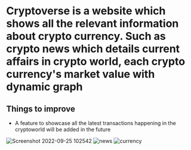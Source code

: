 # Cryptoverse is a website which shows all the relevant information about crypto currency. Such as crypto news which details current affairs in crypto world, each crypto currency's market value with dynamic graph

## Things to improve
- A feature to showcase all the latest transactions happening in the cryptoworld will be added in the future

![Screenshot 2022-09-25 102542](https://user-images.githubusercontent.com/84638757/192129136-dafb5eae-4c0c-4221-9c6e-ea04ee56c4b3.png)
![news](https://user-images.githubusercontent.com/84638757/192129143-04e2e35e-0a8d-44be-9045-212d40063ea3.png)
![currency](https://user-images.githubusercontent.com/84638757/192129149-058d3bc7-1d1b-4fb6-9139-0b4ddfc12019.png)
